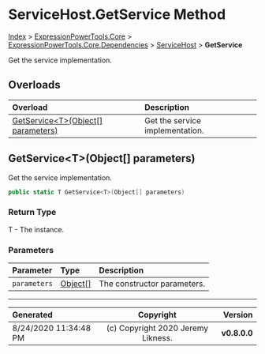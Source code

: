 ﻿# ServiceHost.GetService Method

[Index](../index.md) > [ExpressionPowerTools.Core](ExpressionPowerTools.Core.a.md) > [ExpressionPowerTools.Core.Dependencies](ExpressionPowerTools.Core.Dependencies.n.md) > [ServiceHost](ExpressionPowerTools.Core.Dependencies.ServiceHost.cs.md) > **GetService**

Get the service implementation.

## Overloads

| Overload | Description |
| :-- | :-- |
| [GetService&lt;T>(Object[] parameters)](#getservicetobject[]-parameters) | Get the service implementation. |
## GetService&lt;T>(Object[] parameters)

Get the service implementation.

```csharp
public static T GetService<T>(Object[] parameters)
```

### Return Type

T - The instance.

### Parameters

| Parameter | Type | Description |
| :-- | :-- | :-- |
| `parameters` | [Object[]](https://docs.microsoft.com/dotnet/api/system.object[]) | The constructor parameters. |



---

| Generated | Copyright | Version |
| :-- | :-: | --: |
| 8/24/2020 11:34:48 PM | (c) Copyright 2020 Jeremy Likness. | **v0.8.0.0** |
